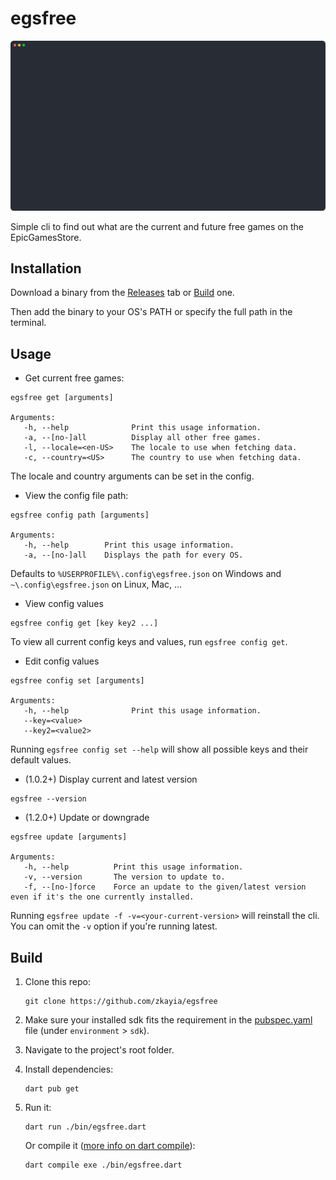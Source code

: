 
# egsfree

![Demo animation](demo_anim.svg "Demo animation")

Simple cli to find out what are the current and future free games on the EpicGamesStore.

## Installation

Download a binary from the [Releases](https://github.com/zkayia/egsfree/releases/latest) tab or [Build](#Build) one.

Then add the binary to your OS's PATH or specify the full path in the terminal.

## Usage

* Get current free games:
```
egsfree get [arguments]

Arguments:
   -h, --help              Print this usage information.
   -a, --[no-]all          Display all other free games.
   -l, --locale=<en-US>    The locale to use when fetching data.
   -c, --country=<US>      The country to use when fetching data.
```
The locale and country arguments can be set in the config.

* View the config file path:
```
egsfree config path [arguments]  

Arguments:
   -h, --help        Print this usage information.
   -a, --[no-]all    Displays the path for every OS.
```
Defaults to `%USERPROFILE%\.config\egsfree.json` on Windows and `~\.config\egsfree.json` on Linux, Mac, ... 


* View config values
```
egsfree config get [key key2 ...]
```
To view all current config keys and values, run `egsfree config get`.

* Edit config values
```
egsfree config set [arguments]

Arguments:
   -h, --help              Print this usage information.
   --key=<value>
   --key2=<value2>
```
Running `egsfree config set --help` will show all possible keys and their default values.

* (1.0.2+) Display current and latest version
```
egsfree --version
```
* (1.2.0+) Update or downgrade
```
egsfree update [arguments]

Arguments:
   -h, --help          Print this usage information.
   -v, --version       The version to update to.
   -f, --[no-]force    Force an update to the given/latest version even if it's the one currently installed.
```
Running `egsfree update -f -v=<your-current-version>` will reinstall the cli. You can omit the `-v` option if you're running latest.


## Build

1. Clone this repo:
   ```
   git clone https://github.com/zkayia/egsfree
   ```

2. Make sure your installed sdk fits the requirement in the [pubspec.yaml](pubspec.yaml) file (under `environment` > `sdk`).

3. Navigate to the project's root folder.

4. Install dependencies:
   ```
   dart pub get
   ```

5. Run it:
   ```
   dart run ./bin/egsfree.dart
   ```

   Or compile it ([more info on dart compile](https://dart.dev/tools/dart-compile)):
   ```
   dart compile exe ./bin/egsfree.dart
   ```  
